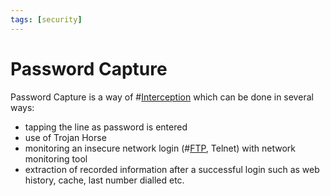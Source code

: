 ```yaml
---
tags: [security]
---
```


# Password Capture

Password Capture is a way of #[Interception](202209261916.md) which can be done
in several ways:
- tapping the line as password is entered
- use of Trojan Horse
- monitoring an insecure network login (#[FTP](202210221515.md), Telnet) with
  network monitoring tool
- extraction of recorded information after a successful login such as web
  history, cache, last number dialled etc.
